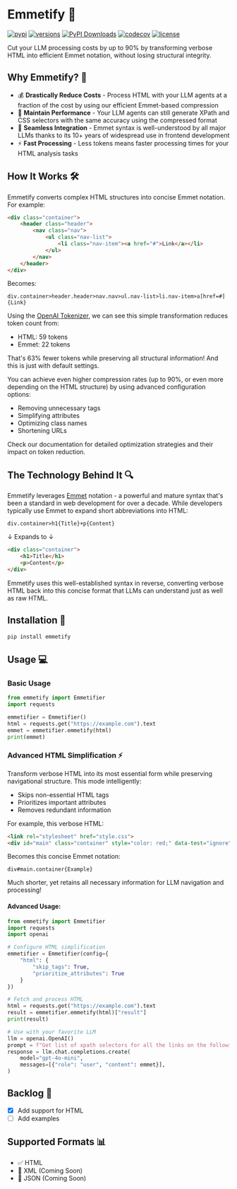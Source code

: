 # Emmetify 🚀

[![pypi](https://img.shields.io/pypi/v/emmetify.svg)](https://pypi.python.org/pypi/emmetify)
[![versions](https://img.shields.io/pypi/pyversions/emmetify.svg)](https://github.com/emmetify/emmetify-py)
[![PyPI Downloads](https://static.pepy.tech/badge/emmetify)](https://pepy.tech/projects/emmetify)
[![codecov](https://codecov.io/gh/emmetify/emmetify-py/graph/badge.svg?token=GY70C7TMD8)](https://codecov.io/gh/emmetify/emmetify-py)
[![license](https://img.shields.io/github/license/emmetify/emmetify-py.svg)](https://github.com/emmetify/emmetify-py/blob/main/LICENSE)

Cut your LLM processing costs by up to 90% by transforming verbose HTML into efficient Emmet notation, without losing structural integrity.

## Why Emmetify? 🤔

- 💰 **Drastically Reduce Costs** - Process HTML with your LLM agents at a fraction of the cost by using our efficient Emmet-based compression
- 🎯 **Maintain Performance** - Your LLM agents can still generate XPath and CSS selectors with the same accuracy using the compressed format
- 🔌 **Seamless Integration** - Emmet syntax is well-understood by all major LLMs thanks to its 10+ years of widespread use in frontend development
- ⚡ **Fast Processing** - Less tokens means faster processing times for your HTML analysis tasks

## How It Works 🛠️

Emmetify converts complex HTML structures into concise Emmet notation. For example:

```html
<div class="container">
    <header class="header">
        <nav class="nav">
            <ul class="nav-list">
                <li class="nav-item"><a href="#">Link</a></li>
            </ul>
        </nav>
    </header>
</div>
```
Becomes:
```
div.container>header.header>nav.nav>ul.nav-list>li.nav-item>a[href=#]{Link}
```

Using the [OpenAI Tokenizer](https://platform.openai.com/tokenizer), we can see this simple transformation reduces token count from:
- HTML: 59 tokens
- Emmet: 22 tokens

That's 63% fewer tokens while preserving all structural information! And this is just with default settings.

You can achieve even higher compression rates (up to 90%, or even more depending on the HTML structure) by using advanced configuration options:
- Removing unnecessary tags
- Simplifying attributes
- Optimizing class names
- Shortening URLs

Check our documentation for detailed optimization strategies and their impact on token reduction.

## The Technology Behind It 🔍

Emmetify leverages [Emmet](https://emmet.io) notation - a powerful and mature syntax that's been a standard in web development for over a decade. While developers typically use Emmet to expand short abbreviations into HTML:

```
div.container>h1{Title}+p{Content}
```
↓ Expands to ↓
```html
<div class="container">
    <h1>Title</h1>
    <p>Content</p>
</div>
```

Emmetify uses this well-established syntax in reverse, converting verbose HTML back into this concise format that LLMs can understand just as well as raw HTML.

## Installation 🔧

```bash
pip install emmetify
```

## Usage 💻

### Basic Usage

```python
from emmetify import Emmetifier
import requests

emmetifier = Emmetifier()
html = requests.get("https://example.com").text
emmet = emmetifier.emmetify(html)
print(emmet)
```

### Advanced HTML Simplification ⚡

Transform verbose HTML into its most essential form while preserving navigational structure. This mode intelligently:
- Skips non-essential HTML tags
- Prioritizes important attributes
- Removes redundant information

For example, this verbose HTML:

```html
<link rel="stylesheet" href="style.css">
<div id="main" class="container" style="color: red;" data-test="ignore">Example</div>
```

Becomes this concise Emmet notation:

```
div#main.container{Example}
```

Much shorter, yet retains all necessary information for LLM navigation and processing!

#### Advanced Usage:

```python
from emmetify import Emmetifier
import requests
import openai

# Configure HTML simplification
emmetifier = Emmetifier(config={
    "html": {
        "skip_tags": True,
        "prioritize_attributes": True
    }
})

# Fetch and process HTML
html = requests.get("https://example.com").text
result = emmetifier.emmetify(html)["result"]
print(result)

# Use with your favorite LLM
llm = openai.OpenAI()
prompt = f"Get list of xpath selectors for all the links on the following page: {result}"
response = llm.chat.completions.create(
    model="gpt-4o-mini",
    messages=[{"role": "user", "content": emmet}],
)
```

## Backlog 📝

- [x] Add support for HTML
- [ ] Add examples

## Supported Formats 📊

- ✅ HTML
- 🚧 XML (Coming Soon)
- 🚧 JSON (Coming Soon)
